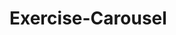 # Exercise-Carousel


<!-- feedback from own group -->
<!-- Worked on project addded some missing codes. -->
<!-- started with last project with bootstap2.0 Carousel -->


